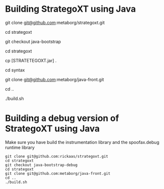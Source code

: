 Building StrategoXT using Java
==============================

git clone git@github.com:metaborg/strategoxt.git

cd strategoxt

git checkout java-bootstrap

cd strategoxt

cp [STRATETEGOXT.jar] .

cd syntax

git clone git@github.com:metaborg/java-front.git

cd ..

./build.sh

Building a debug version of StrategoXT using Java
=================================================

Make sure you have build the instrumentation library and the spoofax.debug runtime library

    git clone git@github.com:rickaas/strategoxt.git
    cd strategoxt
    git checkout java-bootstrap-debug
    cd strategoxt
    git clone git@github.com:metaborg/java-front.git
    cd ..
    ./build.sh
